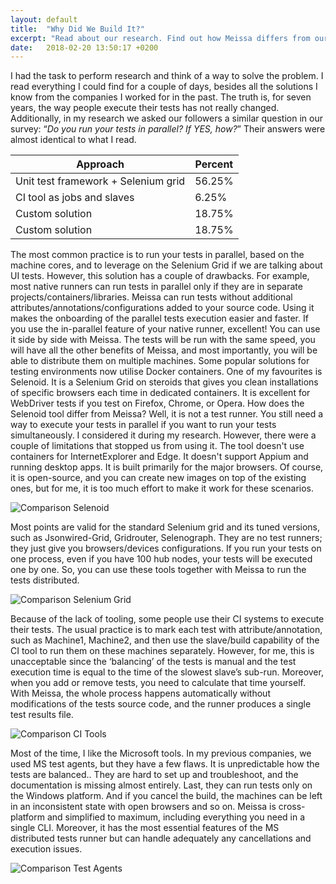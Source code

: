 ```yaml
---
layout: default
title:  "Why Did We Build It?"
excerpt: "Read about our research. Find out how Meissa differs from our other available tools and how it can integrate with them."
date:   2018-02-20 13:50:17 +0200
---
```

I had the task to perform research and think of a way to solve the problem. I read everything I could find for a couple of days, besides all the solutions I know from the companies I worked for in the past. The truth is, for seven years, the way people execute their tests has not really changed. 
Additionally, in my research we asked our followers a similar question in our survey: “*Do you run your tests in parallel? If YES, how?*” Their answers were almost identical to what I read.

Approach      |Percent        
------------- | ------------- 
Unit test framework + Selenium grid  | 56.25%
CI tool as jobs and slaves  | 6.25%
Custom solution | 18.75%
Custom solution | 18.75%

The most common practice is to run your tests in parallel, based on the machine cores, and to leverage on the Selenium Grid if we are talking about UI tests. However, this solution has a couple of drawbacks. For example, most native runners can run tests in parallel only if they are in separate projects/containers/libraries. Meissa can run tests without additional attributes/annotations/configurations added to your source code. Using it makes the onboarding of the parallel tests execution easier and faster.
If you use the in-parallel feature of your native runner, excellent! You can use it side by side with Meissa. The tests will be run with the same speed, you will have all the other benefits of Meissa, and most importantly, you will be able to distribute them on multiple machines. 
Some popular solutions for testing environments now utilise Docker containers. One of my favourites is Selenoid. It is a Selenium Grid on steroids that gives you clean installations of specific browsers each time in dedicated containers. It is excellent for WebDriver tests if you test on Firefox, Chrome, or Opera.
How does the Selenoid tool differ from Meissa? Well, it is not a test runner. You still need a way to execute your tests in parallel if you want to run your tests simultaneously. I considered it during my research. However, there were a couple of limitations that stopped us from using it. The tool doesn't use containers for InternetExplorer and Edge. It doesn't support Appium and running desktop apps. It is built primarily for the major browsers. Of course, it is open-source, and you can create new images on top of the existing ones, but for me, it is too much effort to make it work for these scenarios.

![Comparison Selenoid](https://i.imgur.com/fNKY9kX.png)

Most points are valid for the standard Selenium grid and its tuned versions, such as Jsonwired-Grid, Gridrouter, Selenograph. They are no test runners; they just give you browsers/devices configurations. If you run your tests on one process, even if you have 100 hub nodes, your tests will be executed one by one. So, you can use these tools together with Meissa to run the tests distributed.

![Comparison Selenium Grid](https://i.imgur.com/98zmN55.png)

Because of the lack of tooling, some people use their CI systems to execute their tests. The usual practice is to mark each test with attribute/annotation, such as Machine1, Machine2, and then use the slave/build capability of the CI tool to run them on these machines separately. However, for me, this is unacceptable since the ‘balancing’ of the tests is manual and the test execution time is equal to the time of the slowest slave’s sub-run. Moreover, when you add or remove tests, you need to calculate that time yourself. With Meissa, the whole process happens automatically without modifications of the tests source code, and the runner produces a single test results file.

![Comparison CI Tools](https://i.imgur.com/k31Ru4L.png)

Most of the time, I like the Microsoft tools. In my previous companies, we used MS test agents, but they have a few flaws. It is unpredictable how the tests are balanced.. They are hard to set up and troubleshoot, and the documentation is missing almost entirely. Last, they can run tests only on the Windows platform. And if you cancel the build, the machines can be left in an inconsistent state with open browsers and so on. Meissa is cross-platform and simplified to maximum, including everything you need in a single CLI. Moreover, it has the most essential features of the MS distributed tests runner but can handle adequately any cancellations and execution issues.

![Comparison Test Agents](https://i.imgur.com/zGsANl5.png)

